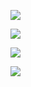 ![](https://media.tenor.com/BizS5xQKfbcAAAAi/banana-cat-banana-cat-running.gif)

![](https://media.tenor.com/jy7KKCCqYWUAAAAC/angry-cat.gif)

![](https://media.tenor.com/bWUeVRqW9-IAAAAi/fast-cat-cat-excited.gif)

![](https://media2.giphy.com/media/v1.Y2lkPTc5MGI3NjExMzRkZ25xcXJydG54MzhmZjNhbGZpMTQzbDd4YWxlbmdrdnV4a2s1ZiZlcD12MV9pbnRlcm5hbF9naWZfYnlfaWQmY3Q9Zw/BK1EfIsdkKZMY/giphy.gif)

